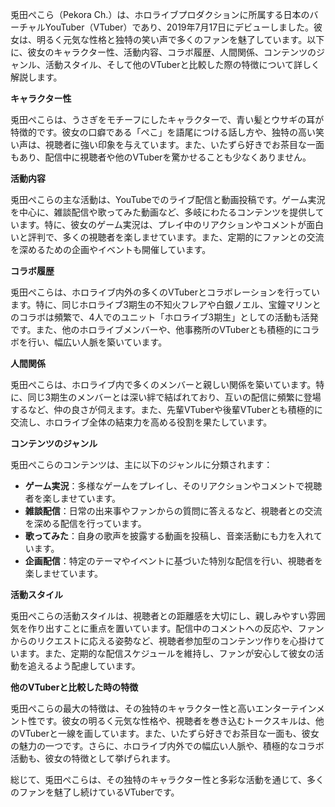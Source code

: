 兎田ぺこら（Pekora Ch.）は、ホロライブプロダクションに所属する日本のバーチャルYouTuber（VTuber）であり、2019年7月17日にデビューしました。彼女は、明るく元気な性格と独特の笑い声で多くのファンを魅了しています。以下に、彼女のキャラクター性、活動内容、コラボ履歴、人間関係、コンテンツのジャンル、活動スタイル、そして他のVTuberと比較した際の特徴について詳しく解説します。

**キャラクター性**

兎田ぺこらは、うさぎをモチーフにしたキャラクターで、青い髪とウサギの耳が特徴的です。彼女の口癖である「ぺこ」を語尾につける話し方や、独特の高い笑い声は、視聴者に強い印象を与えています。また、いたずら好きでお茶目な一面もあり、配信中に視聴者や他のVTuberを驚かせることも少なくありません。

**活動内容**

兎田ぺこらの主な活動は、YouTubeでのライブ配信と動画投稿です。ゲーム実況を中心に、雑談配信や歌ってみた動画など、多岐にわたるコンテンツを提供しています。特に、彼女のゲーム実況は、プレイ中のリアクションやコメントが面白いと評判で、多くの視聴者を楽しませています。また、定期的にファンとの交流を深めるための企画やイベントも開催しています。

**コラボ履歴**

兎田ぺこらは、ホロライブ内外の多くのVTuberとコラボレーションを行っています。特に、同じホロライブ3期生の不知火フレアや白銀ノエル、宝鐘マリンとのコラボは頻繁で、4人でのユニット「ホロライブ3期生」としての活動も活発です。また、他のホロライブメンバーや、他事務所のVTuberとも積極的にコラボを行い、幅広い人脈を築いています。

**人間関係**

兎田ぺこらは、ホロライブ内で多くのメンバーと親しい関係を築いています。特に、同じ3期生のメンバーとは深い絆で結ばれており、互いの配信に頻繁に登場するなど、仲の良さが伺えます。また、先輩VTuberや後輩VTuberとも積極的に交流し、ホロライブ全体の結束力を高める役割を果たしています。

**コンテンツのジャンル**

兎田ぺこらのコンテンツは、主に以下のジャンルに分類されます：

- **ゲーム実況**：多様なゲームをプレイし、そのリアクションやコメントで視聴者を楽しませています。
- **雑談配信**：日常の出来事やファンからの質問に答えるなど、視聴者との交流を深める配信を行っています。
- **歌ってみた**：自身の歌声を披露する動画を投稿し、音楽活動にも力を入れています。
- **企画配信**：特定のテーマやイベントに基づいた特別な配信を行い、視聴者を楽しませています。

**活動スタイル**

兎田ぺこらの活動スタイルは、視聴者との距離感を大切にし、親しみやすい雰囲気を作り出すことに重点を置いています。配信中のコメントへの反応や、ファンからのリクエストに応える姿勢など、視聴者参加型のコンテンツ作りを心掛けています。また、定期的な配信スケジュールを維持し、ファンが安心して彼女の活動を追えるよう配慮しています。

**他のVTuberと比較した時の特徴**

兎田ぺこらの最大の特徴は、その独特のキャラクター性と高いエンターテインメント性です。彼女の明るく元気な性格や、視聴者を巻き込むトークスキルは、他のVTuberと一線を画しています。また、いたずら好きでお茶目な一面も、彼女の魅力の一つです。さらに、ホロライブ内外での幅広い人脈や、積極的なコラボ活動も、彼女の特徴として挙げられます。

総じて、兎田ぺこらは、その独特のキャラクター性と多彩な活動を通じて、多くのファンを魅了し続けているVTuberです。 